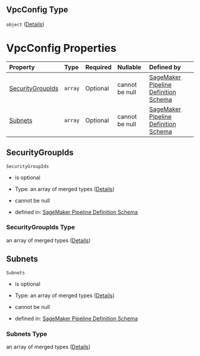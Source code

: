 ## VpcConfig Type

`object` ([Details](pipeline-definition-definitions-trainingstep-properties-arguments-properties-vpcconfig.md))

# VpcConfig Properties

| Property                              | Type    | Required | Nullable       | Defined by                                                                                                                                                                                                                                                                                                                                                        |
| :------------------------------------ | :------ | :------- | :------------- | :---------------------------------------------------------------------------------------------------------------------------------------------------------------------------------------------------------------------------------------------------------------------------------------------------------------------------------------------------------------- |
| [SecurityGroupIds](#securitygroupids) | `array` | Optional | cannot be null | [SageMaker Pipeline Definition Schema](pipeline-definition-definitions-trainingstep-properties-arguments-properties-vpcconfig-properties-securitygroupids.md "https://github.com/jerrypeng7773/sagemaker-model-building-pipeline-definition-JSON-schema/schema/#/definitions/TrainingStep/properties/Arguments/properties/VpcConfig/properties/SecurityGroupIds") |
| [Subnets](#subnets)                   | `array` | Optional | cannot be null | [SageMaker Pipeline Definition Schema](pipeline-definition-definitions-trainingstep-properties-arguments-properties-vpcconfig-properties-subnets.md "https://github.com/jerrypeng7773/sagemaker-model-building-pipeline-definition-JSON-schema/schema/#/definitions/TrainingStep/properties/Arguments/properties/VpcConfig/properties/Subnets")                   |

## SecurityGroupIds



`SecurityGroupIds`

*   is optional

*   Type: an array of merged types ([Details](pipeline-definition-definitions-stringargumentvalue.md))

*   cannot be null

*   defined in: [SageMaker Pipeline Definition Schema](pipeline-definition-definitions-trainingstep-properties-arguments-properties-vpcconfig-properties-securitygroupids.md "https://github.com/jerrypeng7773/sagemaker-model-building-pipeline-definition-JSON-schema/schema/#/definitions/TrainingStep/properties/Arguments/properties/VpcConfig/properties/SecurityGroupIds")

### SecurityGroupIds Type

an array of merged types ([Details](pipeline-definition-definitions-stringargumentvalue.md))

## Subnets



`Subnets`

*   is optional

*   Type: an array of merged types ([Details](pipeline-definition-definitions-stringargumentvalue.md))

*   cannot be null

*   defined in: [SageMaker Pipeline Definition Schema](pipeline-definition-definitions-trainingstep-properties-arguments-properties-vpcconfig-properties-subnets.md "https://github.com/jerrypeng7773/sagemaker-model-building-pipeline-definition-JSON-schema/schema/#/definitions/TrainingStep/properties/Arguments/properties/VpcConfig/properties/Subnets")

### Subnets Type

an array of merged types ([Details](pipeline-definition-definitions-stringargumentvalue.md))
